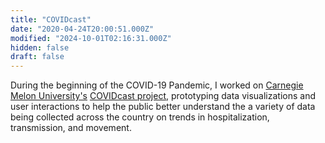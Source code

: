 ```yaml
---
title: "COVIDcast"
date: "2020-04-24T20:00:51.000Z"
modified: "2024-10-01T02:16:31.000Z"
hidden: false
draft: false
---
```

During the beginning of the COVID-19 Pandemic, I worked on [Carnegie Melon University's](https://campustechnology.com/articles/2020/04/24/carnegie-mellon-maps-offer-more-data-for-covid-19-forecasting.aspx) [COVIDcast project](https://delphi.cmu.edu/epidemic-signals/), prototyping data visualizations and user interactions to help the public better understand the a variety of data being collected across the country on trends in hospitalization, transmission, and movement.